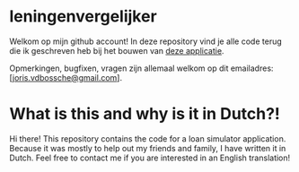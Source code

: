 # leningenvergelijker
Welkom op mijn github account! In deze repository vind je alle code terug die ik geschreven heb bij het bouwen van [deze applicatie](https://jorisvdbos.shinyapps.io/LeningSimulatiesR/). 

Opmerkingen, bugfixen, vragen zijn allemaal welkom op dit emailadres: [joris.vdbossche@gmail.com].

# What is this and why is it in Dutch?!
Hi there! This repository contains the code for a loan simulator application. Because it was mostly to help out my friends and family, I have written it in Dutch. Feel free to contact me if you are interested in an English translation!
